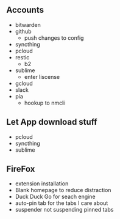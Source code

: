 ## Accounts
  - bitwarden
  - github
    - push changes to config
  - syncthing
  - pcloud
  - restic
    - b2
  - sublime
    - enter liscense
  - gcloud
  - slack
  - pia
    - hookup to nmcli

## Let App download stuff
  - pcloud
  - syncthing
  - sublime

## FireFox
-  extension installation
-  Blank homepage to reduce distraction
-  Duck Duck Go for  seach engine
-  auto-pin tab for the tabs I care about
-  suspender not suspending pinned tabs
